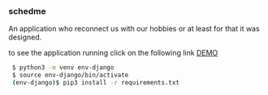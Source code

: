 ### schedme

An application who reconnect us with our hobbies or at least for that it was designed.

to see the application running click on the following link <a href="https://www.youtube.com/watch?v=dQw4w9WgXcQ"> DEMO </a>


```sh
 $ python3 -m venv env-django
 $ source env-django/bin/activate
 (env-django)$ pip3 install -r requirements.txt
```
